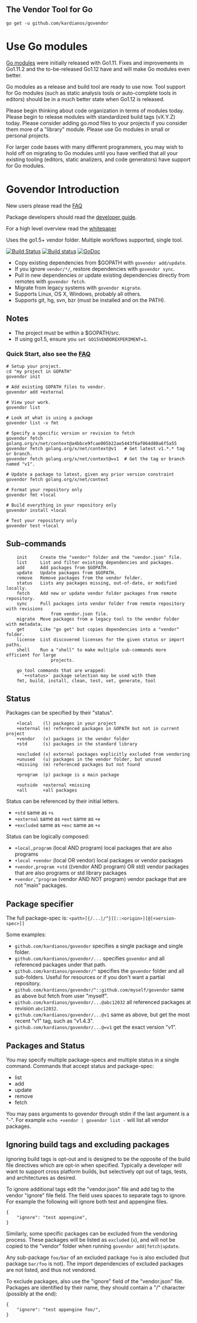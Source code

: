 ## The Vendor Tool for Go
`go get -u github.com/kardianos/govendor`

# Use Go modules

[Go modules](https://golang.org/cmd/go/#hdr-Modules__module_versions__and_more)
were initially released with Go1.11. Fixes and improvements
in Go1.11.2 and the to-be-released Go1.12 have and will make Go modules
even better.

Go modules as a release and build tool are ready to use now.
Tool support for Go modules (such as static analysis tools or
auto-complete tools in editors) should be in a much better state
when Go1.12 is released.

Please begin thinking about code organization in terms of modules today.
Please begin to release modules with standardized build tags (vX.Y.Z) today.
Please consider adding go.mod files to your projects if you consider them
more of a "library" module. Please use Go modules in small or personal projects.

For larger code bases with many different programmers, you may wish to
hold off on migrating to Go modules until you have verified that all your existing
tooling (editors, static analizers, and code generators) have support for
Go modules.

# Govendor Introduction

New users please read the [FAQ](doc/faq.md)

Package developers should read the [developer guide](doc/dev-guide.md).

For a high level overview read the [whitepaper](doc/whitepaper.md)

Uses the go1.5+ vendor folder. Multiple workflows supported, single tool.

[![Build Status](https://travis-ci.org/kardianos/govendor.svg?branch=master)](https://travis-ci.org/kardianos/govendor)
[![Build status](https://ci.appveyor.com/api/projects/status/skf1t3363y6tycuc/branch/master?svg=true)](https://ci.appveyor.com/project/kardianos/govendor/branch/master)
[![GoDoc](https://godoc.org/github.com/kardianos/govendor?status.svg)](https://godoc.org/github.com/kardianos/govendor)

 * Copy existing dependencies from $GOPATH with `govendor add/update`.
 * If you ignore `vendor/*/`, restore dependencies with `govendor sync`.
 * Pull in new dependencies or update existing dependencies directly from
	remotes with `govendor fetch`.
 * Migrate from legacy systems with `govendor migrate`.
 * Supports Linux, OS X, Windows, probably all others.
 * Supports git, hg, svn, bzr (must be installed and on the PATH).

## Notes

 * The project must be within a $GOPATH/src.
 * If using go1.5, ensure you `set GO15VENDOREXPERIMENT=1`.

### Quick Start, also see the [FAQ](doc/faq.md)
```
# Setup your project.
cd "my project in GOPATH"
govendor init

# Add existing GOPATH files to vendor.
govendor add +external

# View your work.
govendor list

# Look at what is using a package
govendor list -v fmt

# Specify a specific version or revision to fetch
govendor fetch golang.org/x/net/context@a4bbce9fcae005b22ae5443f6af064d80a6f5a55
govendor fetch golang.org/x/net/context@v1   # Get latest v1.*.* tag or branch.
govendor fetch golang.org/x/net/context@=v1  # Get the tag or branch named "v1".

# Update a package to latest, given any prior version constraint
govendor fetch golang.org/x/net/context

# Format your repository only
govendor fmt +local

# Build everything in your repository only
govendor install +local

# Test your repository only
govendor test +local

```

## Sub-commands
```
	init     Create the "vendor" folder and the "vendor.json" file.
	list     List and filter existing dependencies and packages.
	add      Add packages from $GOPATH.
	update   Update packages from $GOPATH.
	remove   Remove packages from the vendor folder.
	status   Lists any packages missing, out-of-date, or modified locally.
	fetch    Add new or update vendor folder packages from remote repository.
	sync     Pull packages into vendor folder from remote repository with revisions
  	             from vendor.json file.
	migrate  Move packages from a legacy tool to the vendor folder with metadata.
	get      Like "go get" but copies dependencies into a "vendor" folder.
	license  List discovered licenses for the given status or import paths.
	shell    Run a "shell" to make multiple sub-commands more efficient for large
	             projects.

	go tool commands that are wrapped:
	  `+<status>` package selection may be used with them
	fmt, build, install, clean, test, vet, generate, tool
```

## Status

Packages can be specified by their "status".
```
	+local    (l) packages in your project
	+external (e) referenced packages in GOPATH but not in current project
	+vendor   (v) packages in the vendor folder
	+std      (s) packages in the standard library

	+excluded (x) external packages explicitly excluded from vendoring
	+unused   (u) packages in the vendor folder, but unused
	+missing  (m) referenced packages but not found

	+program  (p) package is a main package

	+outside  +external +missing
	+all      +all packages
```

Status can be referenced by their initial letters.

 * `+std` same as `+s`
 * `+external` same as `+ext` same as `+e`
 * `+excluded` same as `+exc` same as `+x`

Status can be logically composed:

 * `+local,program` (local AND program) local packages that are also programs
 * `+local +vendor` (local OR vendor) local packages or vendor packages
 * `+vendor,program +std` ((vendor AND program) OR std) vendor packages that are also programs
	or std library packages
 * `+vendor,^program` (vendor AND NOT program) vendor package that are not "main" packages.

## Package specifier

The full package-spec is:
`<path>[{/...|/^}][::<origin>][@[<version-spec>]]`

Some examples:

 * `github.com/kardianos/govendor` specifies a single package and single folder.
 * `github.com/kardianos/govendor/...` specifies `govendor` and all referenced
	packages under that path.
 * `github.com/kardianos/govendor/^` specifies the `govendor` folder and all
	sub-folders. Useful for resources or if you don't want a partial repository.
 * `github.com/kardianos/govendor/^::github.com/myself/govendor` same as above
	but fetch from user "myself".
 * `github.com/kardianos/govendor/...@abc12032` all referenced packages at
	revision `abc12032`.
 * `github.com/kardianos/govendor/...@v1` same as above, but get the most recent
	"v1" tag, such as "v1.4.3".
 * `github.com/kardianos/govendor/...@=v1` get the exact version "v1".

## Packages and Status

You may specify multiple package-specs and multiple status in a single command.
Commands that accept status and package-spec:

 * list
 * add
 * update
 * remove
 * fetch

You may pass arguments to govendor through stdin if the last argument is a "-".
For example `echo +vendor | govendor list -` will list all vendor packages.

## Ignoring build tags and excluding packages
Ignoring build tags is opt-out and is designed to be the opposite of the build
file directives which are opt-in when specified. Typically a developer will
want to support cross platform builds, but selectively opt out of tags, tests,
and architectures as desired.

To ignore additional tags edit the "vendor.json" file and add tag to the vendor
"ignore" file field. The field uses spaces to separate tags to ignore.
For example the following will ignore both test and appengine files.
```
{
	"ignore": "test appengine",
}
```

Similarly, some specific packages can be excluded from the vendoring process.
These packages will be listed as `excluded` (`x`), and will not be copied to the
"vendor" folder when running `govendor add|fetch|update`.

Any sub-package `foo/bar` of an excluded package `foo` is also excluded (but
package `bar/foo` is not). The import dependencies of excluded packages are not
listed, and thus not vendored.

To exclude packages, also use the "ignore" field of the "vendor.json" file.
Packages are identified by their name, they should contain a "/" character
(possibly at the end):
```
{
	"ignore": "test appengine foo/",
}
```
